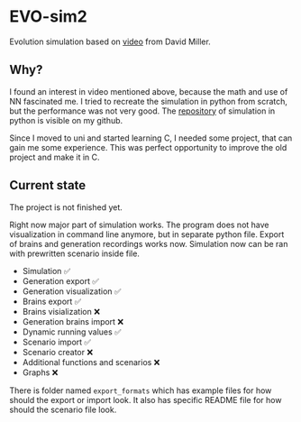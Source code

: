 # EVO-sim2
Evolution simulation based on [video](https://youtu.be/N3tRFayqVtk?si=YQMtKYalPkSQOpWn) from David Miller.

## Why?
I found an interest in video mentioned above, because the math and use of NN fascinated me. 
I tried to recreate the simulation in python from scratch, but the performance was not very good. 
The [repository](https://github.com/Waaatzon/Evolution) of simulation in python is visible on my github.

Since I moved to uni and started learning C, I needed some project, that can gain me some experience.
This was perfect opportunity to improve the old project and make it in C.

## Current state
The project is not finished yet.

Right now major part of simulation works.
The program does not have visualization in command line anymore, but in separate python file.
Export of brains and generation recordings works now.
Simulation now can be ran with prewritten scenario inside file.

* Simulation ✅
* Generation export ✅
* Generation visualization ✅
* Brains export ✅
* Brains visialization ❌
* Generation brains import ❌
* Dynamic running values ✅
* Scenario import ✅
* Scenario creator ❌
* Additional functions and scenarios ❌
* Graphs ❌

There is folder named `export_formats` which has example files for how should the export or import look.
It also has specific README file for how should the scenario file look.